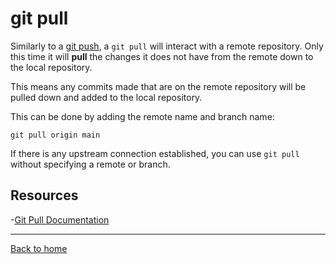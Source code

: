 # git pull

Similarly to a [git push](./PUSH.md), a `git pull` will interact with a remote repository.
Only this time it will **pull** the changes it does not have from the remote down to the local repository.

This means any commits made that are on the remote repository will be pulled down and added to the local repository.

This can be done by adding the remote name and branch name:

```
git pull origin main
```

If there is any upstream connection established, you can use `git pull` without specifying a remote or branch.

## Resources

-[Git Pull Documentation](http://git-scm.com/docs/git-pull)

---

[Back to home](../README.md)